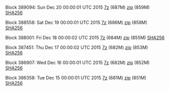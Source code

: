 Block 389094: Sun Dec 20 00:00:01 UTC 2015 [7z](https://transfer.sh/19DGNv/bootstrap.dat.20151220.7z) (687M) [zip](https://transfer.sh/AGofS/bootstrap.dat.20151220.zip) (859M) [SHA256](https://transfer.sh/mDuYH/sha256.txt)

Block 388558: Sat Dec 19 00:00:01 UTC 2015 [7z](https://transfer.sh/8A8EY/bootstrap.dat.20151219.7z) (686M) [zip](https://transfer.sh/TElpz/bootstrap.dat.20151219.zip) (858M) [SHA256](https://transfer.sh/ZJRUc/sha256.txt)

Block 388001: Fri Dec 18 00:00:02 UTC 2015 [7z](https://transfer.sh/MgZJM/bootstrap.dat.20151218.7z) (684M) [zip](https://transfer.sh/dT9Yb/bootstrap.dat.20151218.zip) (855M) [SHA256](https://transfer.sh/yXumb/sha256.txt)

Block 387451: Thu Dec 17 00:00:02 UTC 2015 [7z](https://transfer.sh/DRwoT/bootstrap.dat.20151217.7z) (682M) [zip](https://transfer.sh/T1cvU/bootstrap.dat.20151217.zip) (853M) [SHA256](https://transfer.sh/iGIkG/sha256.txt)

Block 386907: Wed Dec 16 00:00:01 UTC 2015 [7z](https://transfer.sh/11xNsw/bootstrap.dat.20151216.7z) (682M) [zip](https://transfer.sh/19AJbm/bootstrap.dat.20151216.zip) (852M) [SHA256](https://transfer.sh/186CZK/sha256.txt)

Block 386358: Tue Dec 15 00:00:01 UTC 2015 [7z](https://transfer.sh/U2u9a/bootstrap.dat.20151215.7z) (681M) [zip](https://transfer.sh/Ypr43/bootstrap.dat.20151215.zip) (851M) [SHA256](https://transfer.sh/LFzya/sha256.txt)
